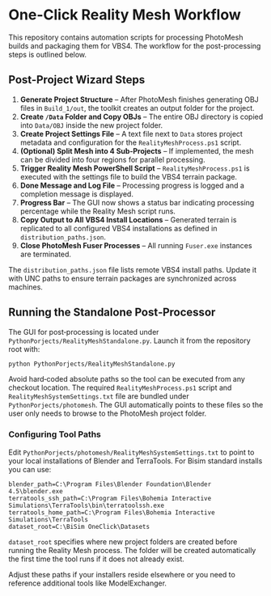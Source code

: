 # One-Click Reality Mesh Workflow

This repository contains automation scripts for processing PhotoMesh builds and packaging them for VBS4. The workflow for the post-processing steps is outlined below.

## Post-Project Wizard Steps
1. **Generate Project Structure** – After PhotoMesh finishes generating OBJ files in `Build_1/out`, the toolkit creates an output folder for the project.
2. **Create `/Data` Folder and Copy OBJs** – The entire OBJ directory is copied into `Data/OBJ` inside the new project folder.
3. **Create Project Settings File** – A text file next to `Data` stores project metadata and configuration for the `RealityMeshProcess.ps1` script.
4. **(Optional) Split Mesh into 4 Sub‑Projects** – If implemented, the mesh can be divided into four regions for parallel processing.
5. **Trigger Reality Mesh PowerShell Script** – `RealityMeshProcess.ps1` is executed with the settings file to build the VBS4 terrain package.
6. **Done Message and Log File** – Processing progress is logged and a completion message is displayed.
7. **Progress Bar** – The GUI now shows a status bar indicating processing percentage while the Reality Mesh script runs.
8. **Copy Output to All VBS4 Install Locations** – Generated terrain is replicated to all configured VBS4 installations as defined in `distribution_paths.json`.
9. **Close PhotoMesh Fuser Processes** – All running `Fuser.exe` instances are terminated.

The `distribution_paths.json` file lists remote VBS4 install paths. Update it with UNC paths to ensure terrain packages are synchronized across machines.

## Running the Standalone Post‑Processor

The GUI for post‑processing is located under `PythonPorjects/RealityMeshStandalone.py`.
Launch it from the repository root with:

```bash
python PythonPorjects/RealityMeshStandalone.py
```

Avoid hard‑coded absolute paths so the tool can be executed from any checkout location.
The required `RealityMeshProcess.ps1` script and `RealityMeshSystemSettings.txt` file
are bundled under `PythonPorjects/photomesh`. The GUI automatically points to
these files so the user only needs to browse to the PhotoMesh project folder.

### Configuring Tool Paths

Edit `PythonPorjects/photomesh/RealityMeshSystemSettings.txt` to point to your
local installations of Blender and TerraTools. For Bisim standard installs you
can use:

```
blender_path=C:\Program Files\Blender Foundation\Blender 4.5\blender.exe
terratools_ssh_path=C:\Program Files\Bohemia Interactive Simulations\TerraTools\bin\terratoolssh.exe
terratools_home_path=C:\Program Files\Bohemia Interactive Simulations\TerraTools
dataset_root=C:\BiSim OneClick\Datasets
```

`dataset_root` specifies where new project folders are created before running
the Reality Mesh process. The folder will be created automatically the first
time the tool runs if it does not already exist.

Adjust these paths if your installers reside elsewhere or you need to reference
additional tools like ModelExchanger.
